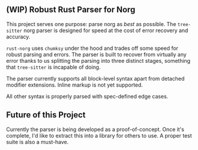## (WIP) Robust Rust Parser for Norg

This project serves one purpose: parse norg as *best* as possible. The `tree-sitter` norg parser is designed for speed at the cost of error recovery and accuracy.

`rust-norg` uses `chumksy` under the hood and trades off some speed for robust parsing and errors. The parser is built to recover from virtually any error thanks
to us splitting the parsing into three distinct stages, something that `tree-sitter` is incapable of doing.

The parser currently supports all block-level syntax apart from detached modifier extensions. Inline markup is not yet supported.

All other syntax is properly parsed with spec-defined edge cases.

## Future of this Project

Currently the parser is being developed as a proof-of-concept. Once it's complete, I'd like to extract this into a library for others to use. A proper test suite is also a must-have.
